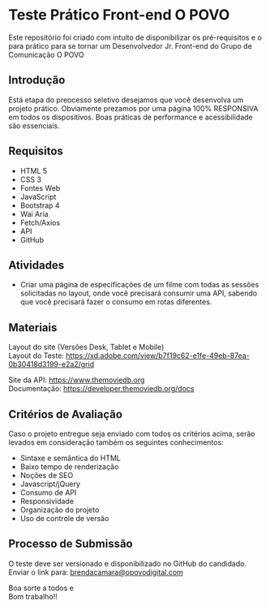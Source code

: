# Teste Prático Front-end O POVO
Este repositório foi criado com intuito de disponibilizar os pré-requisitos e o para prático para se tornar um Desenvolvedor Jr. Front-end do Grupo de Comunicação O POVO   

## Introdução

Está etapa do preocesso seletivo desejamos que você desenvolva um projeto prático. Obviamente prezamos por uma página 100% RESPONSIVA em todos os dispositivos. Boas práticas de performance e acessibilidade são essenciais.

## Requisitos

- HTML 5
- CSS 3
- Fontes Web 
- JavaScript 
- Bootstrap 4
- Wai Aria
- Fetch/Axios
- API
- GitHub

## Atividades

- Criar uma página de especificações de um filme com todas as sessões solicitadas no layout, onde você precisará consumir uma API, sabendo que você precisará fazer o consumo em rotas diferentes.

## Materiais

Layout do site (Versões Desk, Tablet e Mobile)<br />
Layout do Teste: https://xd.adobe.com/view/b7f19c62-e1fe-49eb-87ea-0b30418d3199-e2a2/grid

Site da API: https://www.themoviedb.org <br />
Documentação: https://developer.themoviedb.org/docs

## Critérios de Avaliação 

Caso o projeto entregue seja enviado com todos os critérios acima, 
serão levados em consideração também os seguintes conhecimentos:

- Sintaxe e semântica do HTML
- Baixo tempo de renderização
- Noções de SEO
- Javascript/jQuery
- Consumo de API
- Responsividade
- Organização do projeto
- Uso de controle de versão

## Processo de Submissão

O teste deve ser versionado e disponibilizado no GitHub do candidado.<br />
Enviar o link para: brendacamara@opovodigital.com<br />

Boa sorte a todos e<br />
Bom trabalho!!